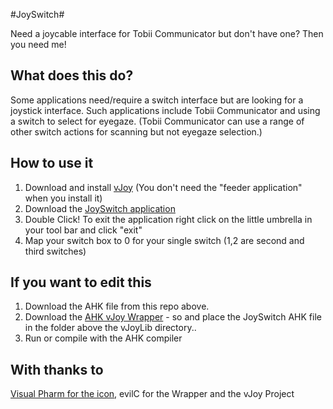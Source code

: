#JoySwitch#

Need a joycable interface for Tobii Communicator but don't have one? Then you need me!

## What does this do? ##
Some applications need/require a switch interface but are looking for a joystick interface. Such applications include Tobii Communicator and using a switch to select for eyegaze. (Tobii Communicator can use a range of other switch actions for scanning but not eyegaze selection.)

## How to use it ##

1. Download and install [vJoy](sourceforge.net/projects/vjoystick/files/latest/download) (You don't need the "feeder application" when you install it)
3. Download the [JoySwitch application](https://s3-eu-west-1.amazonaws.com/script-exes/JoySwitch.exe)
4. Double Click! To exit the application right click on the little umbrella in your tool bar and click "exit"
5. Map your switch box to 0 for your single switch (1,2 are second and third switches)


## If you want to edit this ##

1. Download the AHK file from this repo above.
2. Download the [AHK vJoy Wrapper](https://github.com/evilC/AHK-Universal-Joystick-Remapper) - so and place the JoySwitch AHK file in the folder above the vJoyLib directory..
3. Run or compile with the AHK compiler 


## With thanks to ##

[Visual Pharm for the icon](https://www.iconfinder.com/icons/66425/umbrella_icon#size=128), evilC for the Wrapper and the vJoy Project



